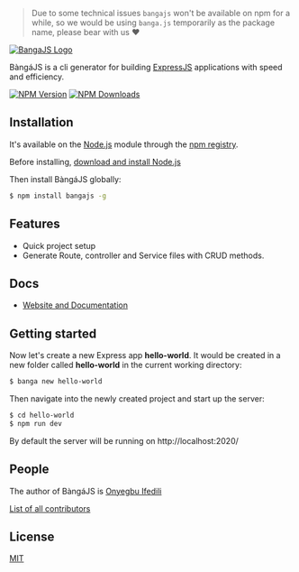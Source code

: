 > Due to some technical issues `bangajs` won't be available on npm for a while, so we would be using `banga.js` temporarily as the package name, please bear with us ❤

[![BangaJS Logo](https://i.ibb.co/GC3hqjC/banga-banner.jpg)](https://bangajs.netlify.app/)

BàngáJS is a cli generator for building [ExpressJS](https://expressjs.com) applications with speed and efficiency.

[![NPM Version][npm-image]][npm-url]
[![NPM Downloads][downloads-image]][downloads-url]

## Installation

It's available on the [Node.js](https://nodejs.org/en/) module through the
[npm registry](https://www.npmjs.com/).

Before installing, [download and install Node.js](https://nodejs.org/en/download/)

Then install BàngáJS globally:

```bash
$ npm install bangajs -g
```

## Features

- Quick project setup
- Generate Route, controller and Service files with CRUD methods.

## Docs

- [Website and Documentation](https://bangajs.netlify.app/)

## Getting started

Now let's create a new Express app **hello-world**. It would be created in a new folder called **hello-world** in the current working directory:

```bash
$ banga new hello-world
```

Then navigate into the newly created project and start up the server:

```bash
$ cd hello-world
$ npm run dev
```

By default the server will be running on http://localhost:2020/

## People

The author of BàngáJS is [Onyegbu Ifedili](https://github.com/saucecodee)

[List of all contributors](https://github.com/saucecodee/banga/graphs/contributors)

## License

[MIT](LICENSE)

[npm-image]: https://img.shields.io/npm/v/bangajs.svg
[npm-url]: https://npmjs.com/package/bangajs
[downloads-image]: https://img.shields.io/npm/dm/bangajs.svg
[downloads-url]: https://npmcharts.com/compare/bangajs?minimal=true
